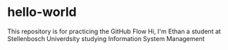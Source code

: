 # hello-world
This repository is for practicing the GitHub Flow
Hi, I'm Ethan a student at Stellenbosch Univerdsity studying Information System Management
